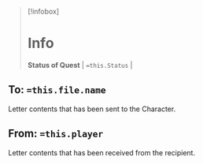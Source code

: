 
> [!infobox]
> # Info
> **Status of Quest** | `=this.Status` |

## To: `=this.file.name`
Letter contents that has been sent to the Character.

## From: `=this.player`
Letter contents that has been received from the recipient.